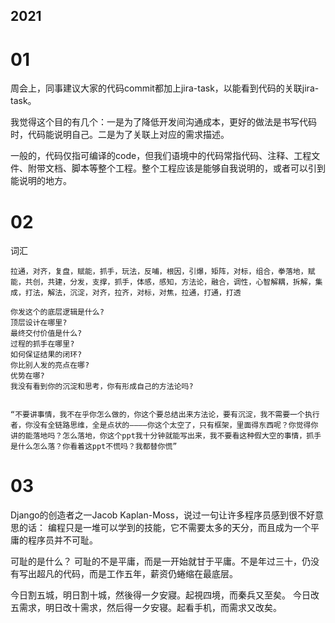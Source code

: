 2021
----

# 01
周会上，同事建议大家的代码commit都加上jira-task，以能看到代码的关联jira-task。

我觉得这个目的有几个：一是为了降低开发间沟通成本，更好的做法是书写代码时，代码能说明自己。二是为了关联上对应的需求描述。

一般的，代码仅指可编译的code，但我们语境中的代码常指代码、注释、工程文件、附带文档、脚本等整个工程。整个工程应该是能够自我说明的，或者可以引到能说明的地方。

# 02
词汇
```
拉通，对齐，复盘，赋能，抓手，玩法，反哺，根因，引爆，矩阵，对标，组合，拳落地，赋能，共创，共建，分发，支撑，抓手，体感，感知，方法论，融合，调性，心智解耦，拆解，集成，打法，解法，沉淀，对齐，拉齐，对标，对焦，拉通，打通，打透

你发这个的底层逻辑是什么?
顶层设计在哪里?
最终交付价值是什么?
过程的抓手在哪里?
如何保证结果的闭环?
你比别人发的亮点在哪?
优势在哪?
我没有看到你的沉淀和思考，你有形成自己的方法论吗?


“不要讲事情，我不在乎你怎么做的，你这个要总结出来方法论，要有沉淀，我不需要一个执行者，你没有全链路思维，全是点状的————你这个太空了，只有框架，里面得东西呢？你觉得你讲的能落地吗？怎么落地，你这个ppt我十分钟就能写出来，我不要看这种假大空的事情，抓手是什么怎么落？你看着这ppt不慌吗？我都替你慌”
```

# 03
Django的创造者之一Jacob Kaplan-Moss，说过一句让许多程序员感到很不好意思的话：
编程只是一堆可以学到的技能，它不需要太多的天分，而且成为一个平庸的程序员并不可耻。

可耻的是什么？
可耻的不是平庸，而是一开始就甘于平庸。不是年过三十，仍没有写出超凡的代码，而是工作五年，薪资仍蜷缩在最底层。

今日割五城，明日割十城，然後得一夕安寢。起視四境，而秦兵又至矣。
今日改五需求，明日改十需求，然后得一夕安寝。起看手机，而需求又改矣。
